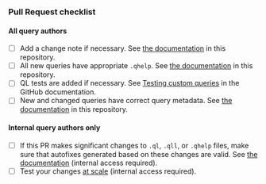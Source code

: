 ### Pull Request checklist

#### All query authors

- [ ] Add a change note if necessary. See [the documentation](https://github.com/github/codeql/blob/main/docs/change-notes.md) in this repository.
- [ ] All new queries have appropriate `.qhelp`. See [the documentation](https://github.com/github/codeql/blob/main/docs/query-help-style-guide.md) in this repository.
- [ ] QL tests are added if necessary. See [Testing custom queries](https://docs.github.com/en/code-security/codeql-cli/using-the-advanced-functionality-of-the-codeql-cli/testing-custom-queries) in the GitHub documentation.
- [ ] New and changed queries have correct query metadata. See [the documentation](https://github.com/github/codeql/blob/main/docs/query-metadata-style-guide.md) in this repository.

#### Internal query authors only

- [ ] If this PR makes significant changes to `.ql`, `.qll`, or `.qhelp` files, make sure that autofixes generated based on these changes are valid. See [the documentation](https://github.com/github/codeql-team/blob/main/docs/best-practices/validating-autofix-for-query-changes.md) (internal access required).
- [ ] Test your changes [at scale](https://github.com/github/codeql-dca/) (internal access required).
